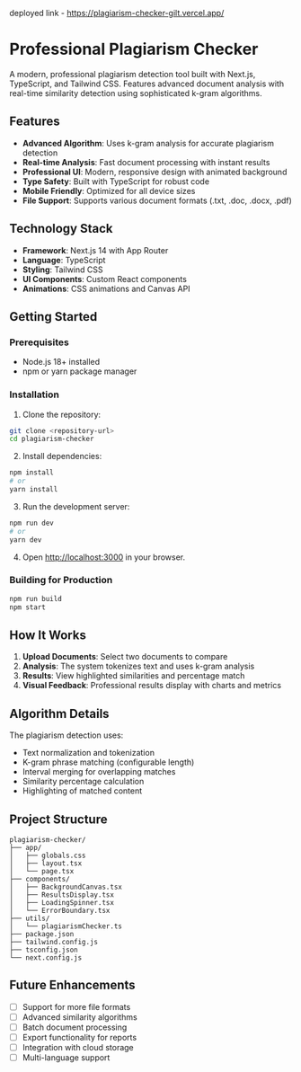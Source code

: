 deployed link - https://plagiarism-checker-gilt.vercel.app/

# Professional Plagiarism Checker

A modern, professional plagiarism detection tool built with Next.js, TypeScript, and Tailwind CSS. Features advanced document analysis with real-time similarity detection using sophisticated k-gram algorithms.

## Features

- **Advanced Algorithm**: Uses k-gram analysis for accurate plagiarism detection
- **Real-time Analysis**: Fast document processing with instant results
- **Professional UI**: Modern, responsive design with animated background
- **Type Safety**: Built with TypeScript for robust code
- **Mobile Friendly**: Optimized for all device sizes
- **File Support**: Supports various document formats (.txt, .doc, .docx, .pdf)

## Technology Stack

- **Framework**: Next.js 14 with App Router
- **Language**: TypeScript
- **Styling**: Tailwind CSS
- **UI Components**: Custom React components
- **Animations**: CSS animations and Canvas API

## Getting Started

### Prerequisites

- Node.js 18+ installed
- npm or yarn package manager

### Installation

1. Clone the repository:

```bash
git clone <repository-url>
cd plagiarism-checker
```

2. Install dependencies:

```bash
npm install
# or
yarn install
```

3. Run the development server:

```bash
npm run dev
# or
yarn dev
```

4. Open [http://localhost:3000](http://localhost:3000) in your browser.

### Building for Production

```bash
npm run build
npm start
```

## How It Works

1. **Upload Documents**: Select two documents to compare
2. **Analysis**: The system tokenizes text and uses k-gram analysis
3. **Results**: View highlighted similarities and percentage match
4. **Visual Feedback**: Professional results display with charts and metrics

## Algorithm Details

The plagiarism detection uses:

- Text normalization and tokenization
- K-gram phrase matching (configurable length)
- Interval merging for overlapping matches
- Similarity percentage calculation
- Highlighting of matched content

## Project Structure

```
plagiarism-checker/
├── app/
│   ├── globals.css
│   ├── layout.tsx
│   └── page.tsx
├── components/
│   ├── BackgroundCanvas.tsx
│   ├── ResultsDisplay.tsx
│   ├── LoadingSpinner.tsx
│   └── ErrorBoundary.tsx
├── utils/
│   └── plagiarismChecker.ts
├── package.json
├── tailwind.config.js
├── tsconfig.json
└── next.config.js
```

## Future Enhancements

- [ ] Support for more file formats
- [ ] Advanced similarity algorithms
- [ ] Batch document processing
- [ ] Export functionality for reports
- [ ] Integration with cloud storage
- [ ] Multi-language support
